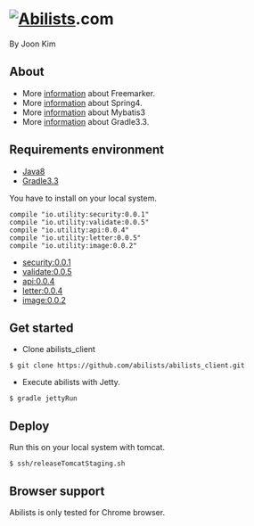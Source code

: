 # <a href="http://www.abilists.com" ><img src="https://github.com/minziappa/abilists_client/blob/master/src/main/webapp/static/apps/img/abilists/logo01.png" alt="Abilists"></a>.com

By Joon Kim

## About
* More [information](http://freemarker.org) about Freemarker.
* More [information](http://projects.spring.io/spring-framework) about Spring4.
* More [information](http://blog.mybatis.org) about Mybatis3
* More [information](https://www.gradle.org) about Gradle3.3.

## Requirements environment 

* [Java8](http://www.oracle.com/technetwork/java/javase/downloads/index.html)
* [Gradle3.3](https://services.gradle.org/distributions/gradle-3.3-all.zip)

You have to install on your local system.
```
compile "io.utility:security:0.0.1"
compile "io.utility:validate:0.0.5"
compile "io.utility:api:0.0.4"
compile "io.utility:letter:0.0.5"
compile "io.utility:image:0.0.2"
```
* [security:0.0.1](https://github.com/abilists/api_security)
* [validate:0.0.5](https://github.com/abilists/validate_utility)
* [api:0.0.4](https://github.com/abilists/api_utility)
* [letter:0.0.4](https://github.com/abilists/letter_utility)
* [image:0.0.2](https://github.com/abilists/image_utility)

## Get started

* Clone abilists_client
```
$ git clone https://github.com/abilists/abilists_client.git
```

* Execute abilists with Jetty.
```
$ gradle jettyRun
```

## Deploy
Run this on your local system with tomcat.
```
$ ssh/releaseTomcatStaging.sh
```
## Browser support
Abilists is only tested for Chrome browser.
